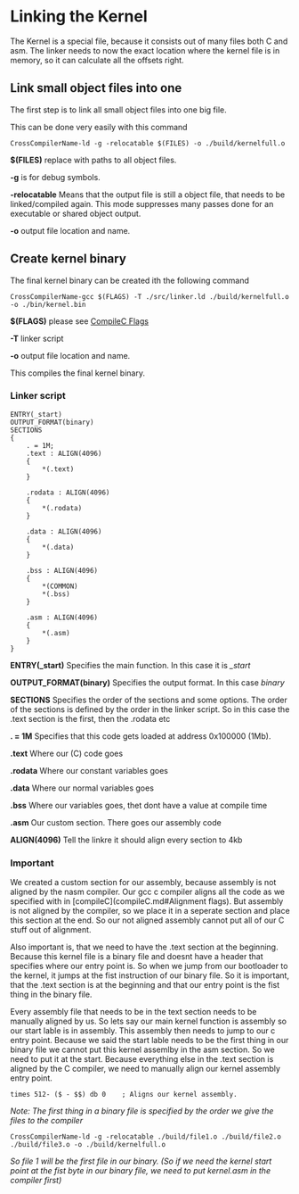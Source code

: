 # Linking the Kernel
The Kernel is a special file, because it consists out of many files both C and asm. The linker needs to now the exact location where the kernel file is in memory, so it can calculate all the offsets right.

## Link small object files into one
The first step is to link all small object files into one big file.

This can be done very easily with this command
```
CrossCompilerName-ld -g -relocatable $(FILES) -o ./build/kernelfull.o
```

**$(FILES)** replace with paths to all object files.

**-g** is for debug symbols.

**-relocatable** Means that the output file is still a object file, that needs to be linked/compiled again. This mode suppresses many passes done for an executable or shared object output.

**-o** output file location and name.

## Create kernel binary
The final kernel binary can be created ith the following command
```
CrossCompilerName-gcc $(FLAGS) -T ./src/linker.ld ./build/kernelfull.o -o ./bin/kernel.bin
```

**$(FLAGS)** please see [CompileC Flags](compileC.md#FLAGS)

**-T** linker script

**-o** output file location and name.

This compiles the final kernel binary.

### Linker script

```
ENTRY(_start)
OUTPUT_FORMAT(binary)
SECTIONS
{
    . = 1M;
    .text : ALIGN(4096)
    {
        *(.text)
    }

    .rodata : ALIGN(4096)
    {
        *(.rodata)
    }

    .data : ALIGN(4096)
    {
        *(.data)
    }

    .bss : ALIGN(4096)
    {
        *(COMMON)
        *(.bss)
    }

    .asm : ALIGN(4096)
    {
        *(.asm)
    }
}
```

**ENTRY(_start)** Specifies the main function. In this case it is *_start*

**OUTPUT_FORMAT(binary)** Specifies the output format. In this case *binary*

**SECTIONS** Specifies the order of the sections and some options. The order of the sections is defined by the order in the linker script. So in this case the .text section is the first, then the .rodata etc

**. = 1M** Specifies that this code gets loaded at address 0x100000 (1Mb).

**.text** Where our (C) code goes 

**.rodata** Where our constant variables goes

**.data** Where our normal variables goes

**.bss** Where our variables goes, thet dont have a value at compile time

**.asm** Our custom section. There goes our assembly code

**ALIGN(4096)** Tell the linkre it should align every section to 4kb

### Important 

We created a custom section for our assembly, because assembly is not aligned by the nasm compiler. Our gcc c compiler aligns all the code as we specified with in [compileC](compileC.md#Alignment flags). But assembly is not aligned by the compiler, so we place it in a seperate section and place this section at the end. So our not aligned assembly cannot put all of our C stuff out of alignment.

Also important is, that we need to have the .text section at the beginning. Because this kernel file is a binary file and doesnt have a header that specifies where our entry point is. So when we jump from our bootloader to the kernel, it jumps at the fist instruction of our binary file. So it is important, that the .text section is at the beginning and that our entry point is the fist thing in the binary file.

Every assembly file that needs to be in the text section needs to be manually aligned by us. So lets say our main kernel function is assembly so our start lable is in assembly. This assembly then needs to jump to our c entry point. 
Because we said the start lable needs to be the first thing in our binary file we cannot put this kernel assemlby in the asm section. So we need to put it at the start. Because everything else in the .text section is aligned by the C compiler, we need to manually align our kernel assembly entry point.
``` assembly
times 512- ($ - $$) db 0 	; Aligns our kernel assembly.
```

*Note: The first thing in a binary file is specified by the order we give the files to the compiler*
```
CrossCompilerName-ld -g -relocatable ./build/file1.o ./build/file2.o ./build/file3.o -o ./build/kernelfull.o
```
*So file 1 will be the first file in our binary. (So if we need the kernel start point at the fist byte in our binary file, we need to put kernel.asm in the compiler first)*